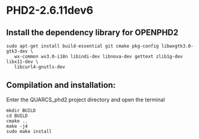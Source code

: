 # PHD2-2.6.11dev6


Install the dependency library for OPENPHD2
-
    sudo apt-get install build-essential git cmake pkg-config libwxgtk3.0-gtk3-dev \
       wx-common wx3.0-i18n libindi-dev libnova-dev gettext zlib1g-dev libx11-dev \
       libcurl4-gnutls-dev

Compilation and installation:
-
Enter the QUARCS_phd2 project directory and open the terminal

    mkdir BUILD
    cd BUILD
    cmake .. 
    make -j4
    sudo make install
